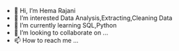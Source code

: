 - 👋 Hi, I’m Hema Rajani
- 👀 I’m interested Data Analysis,Extracting,Cleaning Data
- 🌱 I’m currently learning SQL,Python
- 💞️ I’m looking to collaborate on ...
- 📫 How to reach me ...

<!---
hemrajani96/hemrajani96 is a ✨ special ✨ repository because its `README.md` (this file) appears on your GitHub profile.
You can click the Preview link to take a look at your changes.
--->
